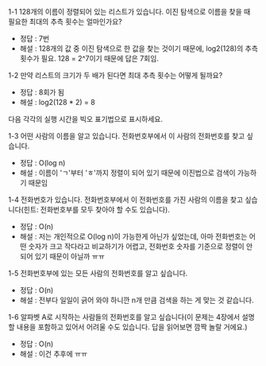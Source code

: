 1-1 128개의 이름이 정렬되어 있는 리스트가 있습니다. 이진 탐색으로 이름을 찾을 때 필요한 최대의 추측 횟수는 얼마인가요?
- 정답 : 7번
- 해설 : 128개의 값 중 이진 탐색으로 한 값을 찾는 것이기 때문에, log2(128)의 추측 횟수가 필요. 128 = 2^7이기 때문에 답은 7회임.


1-2 만약 리스트의 크기가 두 배가 된다면 최대 추측 횟수는 어떻게 될까요?
- 정답 : 8회가 됨
- 해설 : log2(128 * 2) = 8

다음 각각의 실행 시간을 빅오 표기법으로 표시하세요.

1-3 어떤 사람의 이름을 알고 있습니다. 전화번호부에서 이 사람의 전화번호를 찾고 싶습니다. 
- 정답 : O(log n)
- 해설 : 이름이 'ㄱ'부터 'ㅎ'까지 정렬이 되어 있기 때문에 이진법으로 검색이 가능하기 때문임

1-4 전화번호가 있습니다. 전화번호부에서 이 전화번호를 가진 사람의 이름을 찾고 싶습니다(힌트: 전화번호부를 모두 찾아야 할 수도 있습니다). 
- 정답 : O(n)
- 해설 : 저는 개인적으로 O(log n)이 가능한게 아닌가 싶었는데, 아마 전화번호는 어떤 숫자가 크고 작다라고 비교하기가 어렵고, 전화번호 숫자를 기준으로 정렬이 안 되어 있기 때문이 아닐까 ㅠㅠ

1-5 전화번호부에 있는 모든 사람의 전화번호를 알고 싶습니다. 
- 정답 : O(n)
- 해설 : 전부다 일일이 긁어 와야 하니깐 n개 만큼 검색을 하는 게 맞는 것 같습니다. 

1-6 알파벳 A로 시작하는 사람들의 전화번호를 알고 싶습니다(이 문제는 4장에서 설명할 내용을 포함하고 있어서 어려울 수도 있습니다. 답을 읽어보면 깜짝 놀랄 거에요.)
- 정답 : O(n)
- 해설 : 이건 추후에 ㅠㅠ